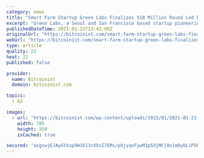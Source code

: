 ```yaml
---
category: news
title: "Smart Farm Startup Green Labs Finalizes $18 Million Round Led by Hashed"
excerpt: "Green Labs, a Seoul and San Francisco based startup pioneering smart farming using Internet of Things (IoT), has completed its Series B round. The $18"
publishedDateTime: 2021-01-21T13:43:00Z
originalUrl: "https://bitcoinist.com/smart-farm-startup-green-labs-finalizes-18-million-round-led-by-hashed/"
webUrl: "https://bitcoinist.com/smart-farm-startup-green-labs-finalizes-18-million-round-led-by-hashed/"
type: article
quality: 22
heat: 22
published: false

provider:
  name: Bitcoinist
  domain: bitcoinist.com

topics:
  - AI

images:
  - url: "https://bitcoinist.com/wp-content/uploads/2021/01/2021-01-21-13.41.50.jpg"
    width: 785
    height: 359
    isCached: true

secured: "azgswjEJAyGYXzp9W1613rXhxI7EMs/phjyqnFywM1pSdjMCj0uimOyULiP5PmERtAfTtBQey8fBe+JdQorVY+IlZNQIWSfHAAS03R1zmjySjumIUIHNwDyiYjHCVCAegFQlInCBYs9R99beYreV6oOASsk9ckhHQmUn6mApzXZ1GrvLKqAmeG8BrdMfE8i6iCpuLKxYEcjTlL06XHPtJnnAzyM1FAbdQYboIHmw3QoKxsm7Gk0BrQRw8JNRlEv5jt505cSMe3Vmq6or5Eq44/VrzCzpzb9KfkQBhZJzXgd1FDgB2efd/zFRbSxp+7sx9jRqMiF9D+WKPumn0lF3bqIvm3PNAjcjCxPY7jdcXWM=;NfEVqAbMmSLJnkFYKpvMbQ=="
---
```


